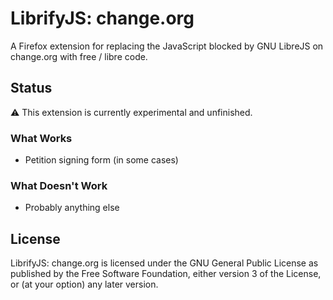 # LibrifyJS: change.org

A Firefox extension for replacing the JavaScript blocked by GNU LibreJS on change.org
with free / libre code.

## Status

⚠️ This extension is currently experimental and unfinished.

### What Works

- Petition signing form (in some cases)

### What Doesn't Work

- Probably anything else

## License

LibrifyJS: change.org is licensed under the GNU General Public License as
published by the Free Software Foundation, either version 3 of the License, or
(at your option) any later version.

